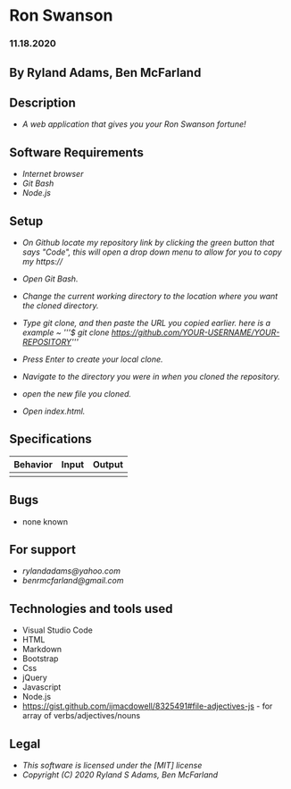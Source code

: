 
# Ron Swanson
### 11.18.2020
## By Ryland Adams, Ben McFarland
## Description 
* _A web application that gives you your Ron Swanson fortune!_

## Software Requirements
* _Internet browser_
* _Git Bash_
* _Node.js_

## Setup 
* _On Github locate my repository link by clicking the green button that says "Code", this will open a drop down menu to allow for you to copy my https://_

* _Open Git Bash._ 

* _Change the current working directory to the location where you want the cloned directory._

* _Type git clone, and then paste the URL you copied earlier. here is a example ~ '''$ git clone https://github.com/YOUR-USERNAME/YOUR-REPOSITORY'''_

* _Press Enter to create your local clone._

* _Navigate to the directory you were in when you cloned the repository._

* _open the new file you cloned._

* _Open index.html._

## Specifications

| Behavior | Input | Output |
|-------------------------------------------------|--------|--------|
| | | |



## Bugs
* none known

## For support
* _rylandadams@yahoo.com_
* _benrmcfarland@gmail.com_


## Technologies and tools used

- Visual Studio Code
- HTML
- Markdown
- Bootstrap
- Css
- jQuery
- Javascript
- Node.js
- https://gist.github.com/ijmacdowell/8325491#file-adjectives-js - for array of verbs/adjectives/nouns

## Legal 
* _This software is licensed under the [MIT] license_
* _Copyright (C) 2020 Ryland S Adams, Ben McFarland_
